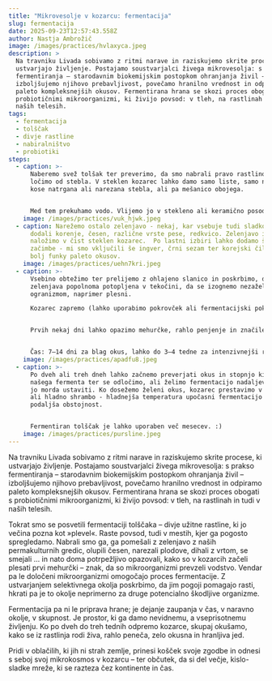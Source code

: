 ```yaml
---
title: "Mikrovesolje v kozarcu: fermentacija"
slug: fermentacija
date: 2025-09-23T12:57:43.558Z
author: Nastja Ambrožič
image: /images/practices/hvlaxyca.jpeg
description: >
  Na travniku Livada sobivamo z ritmi narave in raziskujemo skrite procese, ki
  ustvarjajo življenje. Postajamo soustvarjalci živega mikrovesolja: s prakso
  fermentiranja – starodavnim biokemijskim postopkom ohranjanja živil –
  izboljšujemo njihovo prebavljivost, povečamo hranilno vrednost in odpiramo
  paleto kompleksnejših okusov. Fermentirana hrana se skozi proces obogati s
  probiotičnimi mikroorganizmi, ki živijo povsod: v tleh, na rastlinah in tudi v
  naših telesih.
tags:
  - fermentacija
  - tolščak
  - divje rastline
  - nabiralništvo
  - probiotiki
steps:
  - caption: >-
      Naberemo svež tolšak ter preverimo, da smo nabrali pravo rastlino. Liste
      ločimo od stebla. V steklen kozarec lahko damo samo liste, samo na manjše
      kose natrgana ali narezana stebla, ali pa mešanico obojega. 


      Med tem prekuhamo vodo. Vlijemo jo v stekleno ali keramično posodo in v njej raztopimo sol, da dobimo 2-3% slanico. Pustimo, da se ohladi.
    image: /images/practices/vuk_hjwk.jpeg
  - caption: Narežemo ostalo zelenjavo - nekaj, kar vsebuje tudi sladkorje. Mi smo
      dodali korenje, česen, različne vrste pese, redkvico. Zelenjavo in tolščak
      naložimo v čist steklen kozarec.  Po lastni izbiri lahko dodamo še druge
      začimbe - mi smo vključili še ingver, črni sezam ter korejski čili, za
      bolj funky paleto okusov.
    image: /images/practices/uehn7kri.jpeg
  - caption: >-
      Vsebino obtežimo ter prelijemo z ohlajeno slanico in poskrbimo, da je
      zelenjava popolnoma potopljena v tekočini, da se izognemo nezaželenim
      ogranizmom, naprimer plesni.

      Kozarec zapremo (lahko uporabimo pokrovček ali fermentacijski pokrovček z ventilom). Postavimo ga na sobno temperaturo (18–24 °C).


      Prvih nekaj dni lahko opazimo mehurčke, rahlo penjenje in značilen vonj – znak, da fermentacija deluje.


      Čas: 7–14 dni za blag okus, lahko do 3–4 tedne za intenzivnejši rezultat.
    image: /images/practices/apadfu8.jpeg
  - caption: >-
      Po dveh ali treh dneh lahko začnemo preverjati okus in stopnjo kislosti
      našega fermenta ter se odločimo, ali želimo fermentacijo nadaljevati ali
      jo morda ustaviti. Ko dosežemo želeni okus, kozarec prestavimo v hladilnik
      ali hladno shrambo - hladnejša temperatura upočasni fermentacijo in
      podaljša obstojnost.


      Fermentiran tolščak je lahko uporaben več mesecev. :)
    image: /images/practices/pursline.jpeg
---
```

<!--StartFragment-->

Na travniku Livada sobivamo z ritmi narave in raziskujemo skrite procese, ki ustvarjajo življenje. Postajamo soustvarjalci živega mikrovesolja: s prakso fermentiranja – starodavnim biokemijskim postopkom ohranjanja živil – izboljšujemo njihovo prebavljivost, povečamo hranilno vrednost in odpiramo paleto kompleksnejših okusov. Fermentirana hrana se skozi proces obogati s probiotičnimi mikroorganizmi, ki živijo povsod: v tleh, na rastlinah in tudi v naših telesih.

Tokrat smo se posvetili fermentaciji tolščaka – divje užitne rastline, ki jo večina pozna kot »plevel«. Raste povsod, tudi v mestih, kjer ga pogosto spregledamo. Nabrali smo ga, ga pomešali z zelenjavo z naših permakulturnih gredic, olupili česen, narezali plodove, dihali z vrtom, se smejali … in nato doma potrpežljivo opazovali, kako so v kozarcih začeli plesati prvi mehurčki – znak, da so mikroorganizmi prevzeli vodstvo. Vendar pa le določeni mikroorganizmi omogočajo proces fermentacije. Z ustvarjanjem selektivnega okolja poskrbimo, da jim pogoji pomagajo rasti, hkrati pa je to okolje neprimerno za druge potencialno škodljive organizme. 

Fermentacija pa ni le priprava hrane; je dejanje zaupanja v čas, v naravno okolje, v skupnost. Je prostor, ki ga damo nevidnemu, a vseprisotnemu življenju. Ko po dveh do treh tednih odpremo kozarce, skupaj okušamo, kako se iz rastlinja rodi živa, rahlo peneča, zelo okusna in hranljiva jed. 

Pridi v oblačilih, ki jih ni strah zemlje, prinesi košček svoje zgodbe in odnesi s seboj svoj mikrokosmos v kozarcu – ter občutek, da si del večje, kislo-sladke mreže, ki se razteza čez kontinente in čas.

<!--EndFragment-->